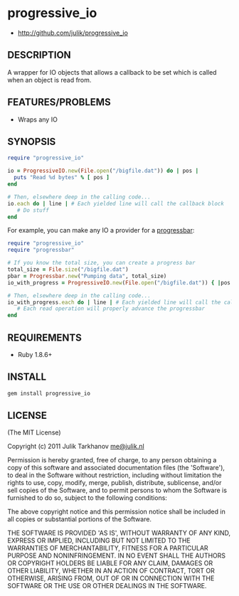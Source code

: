 # progressive_io

* http://github.com/julik/progressive_io

## DESCRIPTION

A wrapper for IO objects that allows a callback to be set which is called when an object is read from.

## FEATURES/PROBLEMS

* Wraps any IO

## SYNOPSIS

```ruby
require "progressive_io"

io = ProgressiveIO.new(File.open("/bigfile.dat")) do | pos |
  puts "Read %d bytes" % [ pos ]
end

# Then, elsewhere deep in the calling code...
io.each do | line | # Each yielded line will call the callback block
   # Do stuff
end
```

For example, you can make any IO a provider for a [progressbar](http://rubygems.org/gem/progressbar):

```ruby
require "progressive_io"
require "progressbar"

# If you know the total size, you can create a progress bar
total_size = File.size("/bigfile.dat")
pbar = Progressbar.new("Pumping data", total_size)
io_with_progress = ProgressiveIO.new(File.open("/bigfile.dat")) { |pos| pbar.set(pos) }

# Then, elsewhere deep in the calling code...
io_with_progress.each do | line | # Each yielded line will call the callback block
   # Each read operation will properly advance the progressbar
end
```

## REQUIREMENTS

* Ruby 1.8.6+

## INSTALL

```bash
gem install progressive_io
```

## LICENSE

(The MIT License)

Copyright (c) 2011 Julik Tarkhanov <me@julik.nl>

Permission is hereby granted, free of charge, to any person obtaining
a copy of this software and associated documentation files (the
'Software'), to deal in the Software without restriction, including
without limitation the rights to use, copy, modify, merge, publish,
distribute, sublicense, and/or sell copies of the Software, and to
permit persons to whom the Software is furnished to do so, subject to
the following conditions:

The above copyright notice and this permission notice shall be
included in all copies or substantial portions of the Software.

THE SOFTWARE IS PROVIDED 'AS IS', WITHOUT WARRANTY OF ANY KIND,
EXPRESS OR IMPLIED, INCLUDING BUT NOT LIMITED TO THE WARRANTIES OF
MERCHANTABILITY, FITNESS FOR A PARTICULAR PURPOSE AND NONINFRINGEMENT.
IN NO EVENT SHALL THE AUTHORS OR COPYRIGHT HOLDERS BE LIABLE FOR ANY
CLAIM, DAMAGES OR OTHER LIABILITY, WHETHER IN AN ACTION OF CONTRACT,
TORT OR OTHERWISE, ARISING FROM, OUT OF OR IN CONNECTION WITH THE
SOFTWARE OR THE USE OR OTHER DEALINGS IN THE SOFTWARE. 